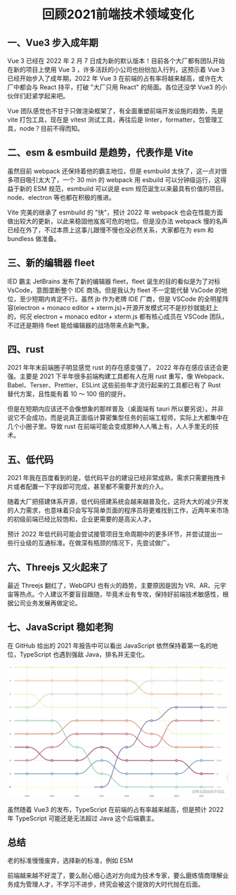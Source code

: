 # <center>回顾2021前端技术领域变化</center>

## 一、Vue3 步入成年期

Vue 3 已经在 2022 年 2 月 7 日成为新的默认版本！目前各个大厂都有团队开始在新的项目上使用 Vue 3 ，许多活跃的小公司也纷纷加入行列，这预示着 Vue 3 已经开始步入了成年期，2022 年 Vue 3 在前端的占有率将越来越高，或许在大厂中都会与 React 持平，打破 "大厂只用 React" 的局面。各位还没学 Vue3 的小伙伴们赶紧学起来吧。

Vue 团队感觉也不甘于只做渲染框架了，有全面重塑前端开发设施的趋势，先是 vite 打包工具，现在是 vitest 测试工具，再往后是 linter，formatter，包管理工具，node？目前不得而知。

## 二、esm & esmbuild 是趋势，代表作是 Vite

虽然目前 webpack 还保持着他的霸主地位，但是 esmbuild 太快了，这一点对很多项目吸引太大了，一个 30 min 的 webpack 用 esbuild 可以分钟级运行，这得益于新的 ESM 规范，esmbuild 可以说是 esm 规范诞生以来最具有价值的项目。node、electron 等也都在积极的推进。

Vite 完美的继承了 esmbuild 的 "快"，预计 2022 年 webpack 也会在性能方面做出较大的更新，以此来稳固他岌岌可危的地位。但是没办法 webpack 慢的名声已经在外了，不过本质上这事儿跟慢不慢也没必然关系，大家都在为 esm 和 bundless 做准备。

## 三、新的编辑器 fleet

IED 霸主 JetBrains 发布了新的编辑器 fleet，fleet 诞生的目的看似是为了对标 VsCode，意图垄断整个 IDE 商场。但是我认为 fleet 不一定能代替 VsCode 的地位，至少短期内肯定不行。虽然 jb 作为老牌 IDE 厂商，但是 VSCode 的全明星阵容(electron + monaco editor + xterm.js)+开源开发模式可不是抄抄就能赶上的，何况 electron + monaco editor + xterm.js 都有核心成员在 VSCode 团队，不过还是期待 fleet 能给编辑器的战场带来点新气象。

## 四、rust

2021 年年末前端圈子明显感觉 rust 的存在感变强了， 2022 年存在感应该还会更强。主要是 2021 下半年很多前端构建工具都有人在用 rust 重写，像 Webpack、Babel、Terser、Prettier、ESLint 这些前些年才流行起来的工具都已有了 Rust 替代方案，且性能有着 10 ～ 100 倍的提升。

但是在短期内应该还不会像想象的那样普及（桌面端有 tauri 所以要另说）。并非说它不会成功，而是说真正面临计算密集型任务的前端工程师，实际上大都集中在几个小圈子里。导致 rust 在前端可能会变成那种人人嘴上有，人人手里无的技术。

## 五、低代码

2021 年我在百度看到的是，低代码平台的建设已经非常成熟，需求只需要拖拽卡片或者配置一下字段即可完成，甚至都不需要开发的介入。

随着大厂把搭建体系开源，低代码搭建系统会越来越普及化，这将大大的减少开发的人力需求，也意味着只会写写简单页面的程序员将更难找到工作，近两年来市场的初级前端已经比较饱和，企业更需要的是高尖人才。

预计 2022 年低代码可能会尝试接管项目生命周期中的更多环节，并尝试提出一些行业级的互通标准。在做深有瓶颈的情况下，先尝试做广。

## 六、Threejs 又火起来了

最近 Threejs 翻红了，WebGPU 也有火的趋势，主要原因是因为 VR、AR、元宇宙等热点。个人建议不要盲目跟随，毕竟术业有专攻，保持好前端技术敏感性，根据公司业务发展再做定论。

## 七、JavaScript 稳如老狗

在 GitHub 给出的 2021 年报告中可以看出 JavaScript 依然保持着第一名的地位，TypeScript 也遇到强敌 Java，排名并无变化。

![2021语言排行](../images/2021语言排行.awebp)

虽然随着 Vue3 的发布，TypeScript 在前端的占有率越来越高，但是预计 2022 年 TypeScript 可能还是无法超过 Java 这个后端霸主。

## 总结

老的标准慢慢废弃，选择新的标准，例如 ESM

前端越来越不好混了，要么耐心细心选对方向成为技术专家，要么磨练情商理解业务成为管理人才，不学习不进步，终究会被这个提效的大时代抛在后面。

